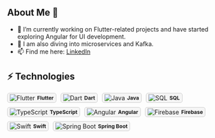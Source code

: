 ## About Me 👋

- 🔭 I’m currently working on Flutter-related projects and have started exploring Angular for UI development.
- 🌱 I am also diving into microservices and Kafka.
- 📫 Find me here: [LinkedIn](https://www.linkedin.com/in/pradip-khandare-8b6289206)

## ⚡ Technologies
<div style="display: flex; align-items: center; gap: 10px; flex-wrap: wrap;">
  <div style="display: flex; align-items: center; padding: 2px 5px; border: 1px solid #ccc; border-radius: 5px; background-color: #f5f5f5; cursor: pointer;">
    <img src="https://img.icons8.com/color/16/000000/flutter.png" alt="Flutter"/>
    <span style="margin-left: 5px; font-size: 12px;"><strong>Flutter</strong></span>
  </div>
  <div style="display: flex; align-items: center; padding: 2px 5px; border: 1px solid #ccc; border-radius: 5px; background-color: #f5f5f5; cursor: pointer;">
    <img src="https://img.icons8.com/color/16/000000/dart.png" alt="Dart"/>
    <span style="margin-left: 5px; font-size: 12px;"><strong>Dart</strong></span>
  </div>
  <div style="display: flex; align-items: center; padding: 2px 5px; border: 1px solid #ccc; border-radius: 5px; background-color: #f5f5f5; cursor: pointer;">
    <img src="https://img.icons8.com/color/16/000000/java-coffee-cup-logo.png" alt="Java"/>
    <span style="margin-left: 5px; font-size: 12px;"><strong>Java</strong></span>
  </div>
  <div style="display: flex; align-items: center; padding: 2px 5px; border: 1px solid #ccc; border-radius: 5px; background-color: #f5f5f5; cursor: pointer;">
    <img src="https://img.icons8.com/color/16/000000/sql.png" alt="SQL"/>
    <span style="margin-left: 5px; font-size: 12px;"><strong>SQL</strong></span>
  </div>
  <div style="display: flex; align-items: center; padding: 2px 5px; border: 1px solid #ccc; border-radius: 5px; background-color: #f5f5f5; cursor: pointer;">
    <img src="https://img.icons8.com/color/16/000000/typescript.png" alt="TypeScript"/>
    <span style="margin-left: 5px; font-size: 12px;"><strong>TypeScript</strong></span>
  </div>
  <div style="display: flex; align-items: center; padding: 2px 5px; border: 1px solid #ccc; border-radius: 5px; background-color: #f5f5f5; cursor: pointer;">
    <img src="https://img.icons8.com/color/16/000000/angularjs.png" alt="Angular"/>
    <span style="margin-left: 5px; font-size: 12px;"><strong>Angular</strong></span>
  </div>
  <div style="display: flex; align-items: center; padding: 2px 5px; border: 1px solid #ccc; border-radius: 5px; background-color: #f5f5f5; cursor: pointer;">
    <img src="https://img.icons8.com/color/16/000000/firebase.png" alt="Firebase"/>
    <span style="margin-left: 5px; font-size: 12px;"><strong>Firebase</strong></span>
  </div>
  <div style="display: flex; align-items: center; padding: 2px 5px; border: 1px solid #ccc; border-radius: 5px; background-color: #f5f5f5; cursor: pointer;">
    <img src="https://img.icons8.com/color/16/000000/swift.png" alt="Swift"/>
    <span style="margin-left: 5px; font-size: 12px;"><strong>Swift</strong></span>
  </div>
   <div style="display: flex; align-items: center; padding: 2px 5px; border: 1px solid #ccc; border-radius: 5px; background-color: #f5f5f5; cursor: pointer;">
    <img src="https://img.icons8.com/color/16/000000/spring-logo.png" alt="Spring Boot"/>
    <span style="margin-left: 5px; font-size: 12px;"><strong>Spring Boot</strong></span>
  </div>
</div>
